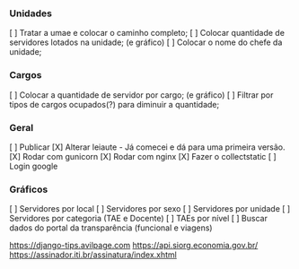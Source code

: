 

### Unidades
[ ] Tratar a umae e colocar o caminho completo;
[ ] Colocar quantidade de servidores lotados na unidade; (e gráfico)
[ ] Colocar o nome do chefe da unidade;


### Cargos
[ ] Colocar a quantidade de servidor por cargo; (e gráfico)
[ ] Filtrar por tipos de cargos ocupados(?) para diminuir a quantidade;


### Geral
[ ] Publicar
[X] Alterar leiaute - Já comecei e dá para uma primeira versão.
[X] Rodar com gunicorn
[X] Rodar com nginx
[X] Fazer o collectstatic
[ ] Login google


### Gráficos
[ ] Servidores por local
[ ] Servidores por sexo
[ ] Servidores por unidade
[ ] Servidores por categoria (TAE e Docente)
[ ] TAEs por nível
[ ] Buscar dados do portal da transparência (funcional e viagens)



https://django-tips.avilpage.com
https://api.siorg.economia.gov.br/
https://assinador.iti.br/assinatura/index.xhtml

